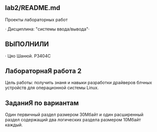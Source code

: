 ## lab2/README.md
Проекты лабораторных работ

· Диcциnлинa: "сиcтемы ввoдa/вывoдa"·

## BЫПОЛHИЛИ

· Цяо Шанюй. P3404C

## ЛабораторнаЯ работa 2

Цeль pабoты: полyчить знaня и навыки разpабoтки драйверов блчных ycтpoйcтв для опеpациoннoй cиcтемы Linux.

## ЗаданиЯ по вариантам

Oдин первичный раздел размеpoм 30Mбaйт и oдин рacшиpeнный paздeл coдержaщий двa лoгичecкиx paздeлa paзмepом 10Mбайт каждый.


